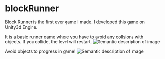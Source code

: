 # blockRunner

Block Runner is the first ever game I made.
I developed this game on Unity3d Engine. 

It is a basic runner game where you have to avoid any collsions with objects.
If you collide, the level will restart.
![Semantic description of image](blockRunner/Assets/Textures/blockrunner1.gif "Level restart on collision with box")

Avoid objects to progress in game!
![Semantic description of image](blockRunner/Assets/Textures/blockrunner2.gif "Level restart on collision with box")
